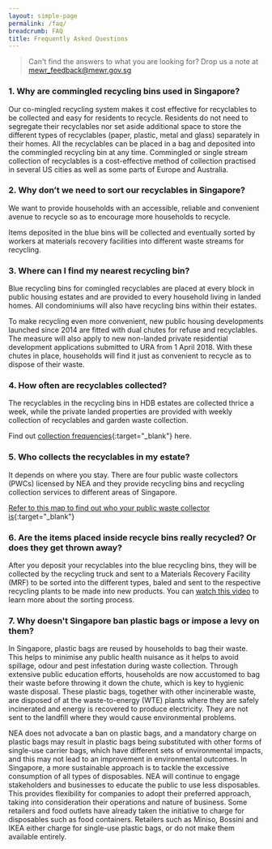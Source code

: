 ```yaml
---
layout: simple-page
permalink: /faq/
breadcrumb: FAQ
title: Frequently Asked Questions 
---
```


> Can't find the answers to what you are looking for? Drop us a note at <mewr_feedback@mewr.gov.sg> 

### 1. Why are commingled recycling bins used in Singapore?

Our co-mingled recycling system makes it cost effective for recyclables to be collected and easy for residents to recycle. Residents do not need to segregate their recyclables nor set aside additional space to store the different types of recyclables (paper, plastic, metal and glass) separately in their homes. All the recyclables can be placed in a bag and deposited into the commingled recycling bin at any time. Commingled or single stream collection of recyclables is a cost-effective method of collection practised in several US cities as well as some parts of Europe and Australia.


### 2. Why don’t we need to sort our recyclables in Singapore?

We want to provide households with an accessible, reliable and convenient avenue to recycle so as to encourage more households to recycle. 

Items deposited in the blue bins will be collected and eventually sorted by workers at materials recovery facilities into different waste streams for recycling.


### 3. Where can I find my nearest recycling bin?

Blue recycling bins for comingled recyclables are placed at every block in public housing estates and are provided to every household living in landed homes. All condominiums will also have recycling bins within their estates. 

To make recycling even more convenient, new public housing developments launched since 2014 are fitted with dual chutes for refuse and recyclables. The measure will also apply to new non-landed private residential development applications submitted to URA from 1 April 2018. With these chutes in place, households will find it just as convenient to recycle as to dispose of their waste.


### 4. How often are recyclables collected?

The recyclables in the recycling bins in HDB estates are collected thrice a week, while the private landed properties are provided with weekly collection of recyclables and garden waste collection. 

Find out [collection frequencies](https://www.nea.gov.sg/our-services/waste-management/3r-programmes-and-resources/national-recycling-programme){:target="_blank"} here.

### 5. Who collects the recyclables in my estate?

It depends on where you stay. There are four public waste collectors (PWCs) licensed by NEA and they provide recycling bins and recycling collection services to different areas of Singapore.

[Refer to this map to find out who your public waste collector is](https://www.nea.gov.sg/our-services/waste-management/3r-programmes-and-resources/national-recycling-programme){:target="_blank"}


### 6. Are the items placed inside recycle bins really recycled? Or does they get thrown away? 

After you deposit your recyclables into the blue recycling bins, they will be collected by the recycling truck and sent to a Materials Recovery Facility (MRF) to be sorted into the different types, baled and sent to the respective recycling plants to be made into new products. You can [watch this video](/resources/videos/materials-recovery-facility) to learn more about the sorting process.

### 7. Why doesn't Singapore ban plastic bags or impose a levy on them?

In Singapore, plastic bags are reused by households to bag their waste. This helps to minimise any public health nuisance as it helps to avoid spillage, odour and pest infestation during waste collection. Through extensive public education efforts, households are now accustomed to bag their waste before throwing it down the chute, which is key to hygienic waste disposal. These plastic bags, together with other incinerable waste, are disposed of at the waste-to-energy (WTE) plants where they are safely incinerated and energy is recovered to produce electricity. They are not sent to the landfill where they would cause environmental problems.

NEA does not advocate a ban on plastic bags, and a mandatory charge on plastic bags may result in plastic bags being substituted with other forms of single-use carrier bags, which have different sets of environmental impacts, and this may not lead to an improvement in environmental outcomes. In Singapore, a more sustainable approach is to tackle the excessive consumption of all types of disposables. NEA will continue to engage stakeholders and businesses to educate the public to use less disposables. This provides flexibility for companies to adopt their preferred approach, taking into consideration their operations and nature of business. Some retailers and food outlets have already taken the initiative to charge for disposables such as food containers. Retailers such as Miniso, Bossini and IKEA either charge for single-use plastic bags, or do not make them available entirely.
